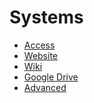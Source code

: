 <!-- TITLE: Makers Systems -->
<!-- SUBTITLE: A overview of UWA Makers Systems -->

# Systems

* [Access](./access)
* [Website](./website)
* [Wiki](./wiki)
* [Google Drive](./google-drive)
* [Advanced](./advanced)